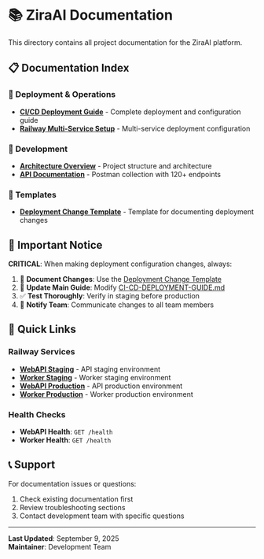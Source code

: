 # 📚 ZiraAI Documentation

This directory contains all project documentation for the ZiraAI platform.

## 📋 Documentation Index

### 🚀 Deployment & Operations
- **[CI/CD Deployment Guide](CI-CD-DEPLOYMENT-GUIDE.md)** - Complete deployment and configuration guide
- **[Railway Multi-Service Setup](CI-CD-DEPLOYMENT-GUIDE.md#railway-multi-service-deployment)** - Multi-service deployment configuration

### 🔧 Development
- **[Architecture Overview](../CLAUDE.md)** - Project structure and architecture
- **[API Documentation](../ZiraAI_Complete_API_Collection_v6.1.json)** - Postman collection with 120+ endpoints

### 📝 Templates
- **[Deployment Change Template](../.github/DEPLOYMENT_CHANGE_TEMPLATE.md)** - Template for documenting deployment changes

## 🚨 Important Notice

**CRITICAL**: When making deployment configuration changes, always:

1. 📝 **Document Changes**: Use the [Deployment Change Template](../.github/DEPLOYMENT_CHANGE_TEMPLATE.md)
2. 🔄 **Update Main Guide**: Modify [CI-CD-DEPLOYMENT-GUIDE.md](CI-CD-DEPLOYMENT-GUIDE.md)
3. ✅ **Test Thoroughly**: Verify in staging before production
4. 📢 **Notify Team**: Communicate changes to all team members

## 🔗 Quick Links

### Railway Services
- **[WebAPI Staging](https://ziraai-api-staging.up.railway.app)** - API staging environment
- **[Worker Staging](https://ziraai-worker-staging.up.railway.app)** - Worker staging environment
- **[WebAPI Production](https://ziraai-api-prod.up.railway.app)** - API production environment
- **[Worker Production](https://ziraai-worker-prod.up.railway.app)** - Worker production environment

### Health Checks
- **WebAPI Health**: `GET /health`
- **Worker Health**: `GET /health`

## 📞 Support

For documentation issues or questions:
1. Check existing documentation first
2. Review troubleshooting sections
3. Contact development team with specific questions

---

**Last Updated**: September 9, 2025  
**Maintainer**: Development Team